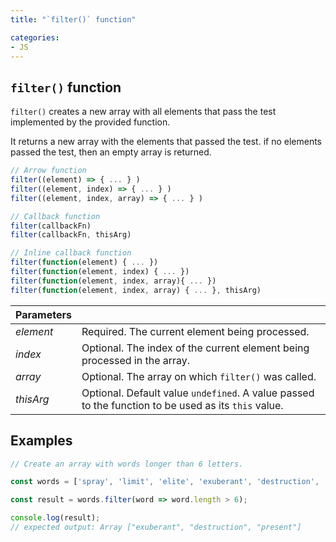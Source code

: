 ```yaml
---
title: "`filter()` function"

categories: 
- JS
---
```


## `filter()` function

`filter()` creates a new array with all elements that pass the test implemented by the provided function.

It returns a new array with the elements that passed the test. if  no elements passed the test, then an empty array is returned.

```javascript
// Arrow function
filter((element) => { ... } )
filter((element, index) => { ... } )
filter((element, index, array) => { ... } )

// Callback function
filter(callbackFn)
filter(callbackFn, thisArg)

// Inline callback function
filter(function(element) { ... })
filter(function(element, index) { ... })
filter(function(element, index, array){ ... })
filter(function(element, index, array) { ... }, thisArg)
```


| Parameters |                                                              |
| ---------- | ------------------------------------------------------------ |
| *element*  | Required. The current element being processed.               |
| *index*    | Optional. The index of the current element being processed in the array. |
| *array*    | Optional. The array on which `filter()` was called.          |
| *thisArg*  | Optional. Default value `undefined`. A value passed to the function to be used as its `this` value. |

## Examples

```javascript
// Create an array with words longer than 6 letters.

const words = ['spray', 'limit', 'elite', 'exuberant', 'destruction', 'present'];

const result = words.filter(word => word.length > 6);

console.log(result);
// expected output: Array ["exuberant", "destruction", "present"]
```

